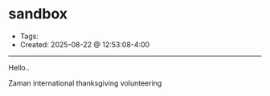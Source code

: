 sandbox
=====
- Tags: 
- Created: 2025-08-22 @ 12:53:08-4:00

****

Hello..


Zaman international thanksgiving volunteering



